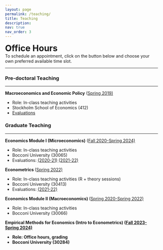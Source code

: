 ```yaml
---
layout: page
permalink: /teaching/
title: Teaching
description:
nav: true
nav_order: 3
---
```


<div class="caption" style="font-size:28px">
     <strong>Office Hours</strong>
</div>


<!-- Google Calendar Appointment Scheduling begin -->
<link href="https://calendar.google.com/calendar/scheduling-button-script.css" rel="stylesheet">
<script src="https://calendar.google.com/calendar/scheduling-button-script.js" async></script>
<script>
(function() {
  var target = document.currentScript;
  window.addEventListener('load', function() {
    calendar.schedulingButton.load({
      url: 'https://calendar.google.com/calendar/appointments/schedules/AcZssZ2DdnOojU8vhqxk_Wg0h7x1CdJv3iidXQqHzLcDp7rz7JsKXqZFl2DXdGZ_34nPmqP4jHX3Tich?gv=true',
      color: '#3F51B5',
      label: 'Book an appointment',
      target,
    });
    text-align: center;
  });
})();
</script>
<!-- end Google Calendar Appointment Scheduling -->
To schedule an appointment, click on the button below and choose your own preferred available time slot.

---


### Pre-doctoral Teaching
---

<strong>Macroeconomics and Economic Policy</strong> ([Spring 2019)](https://pcw.hhs.se/course/412)
- Role: In-class teaching activities
- Stockholm School of Economics (412)
- [Evaluations](https://jacopolunghi.github.io\assets\pdf\teaching\hhs\teacher_report_hhs.pdf)


### Graduate Teaching
---


<strong>Economics Module I (Microeconomics)</strong> ([Fall 2020-Spring 2024)](http://didattica.unibocconi.it/ts/tsn_anteprima.php?cod_ins=30065&anno=2021&ric_cdl=TR01&IdPag=6351)
- Role: In-class teaching activities
- Bocconi University (30065)
- Evaluations: [(2020-21)](https://jacopolunghi.github.io\assets\pdf\teaching\bocconi\2021-2022_30065_79335_4_ISem.pdf) [(2021-22)](https://jacopolunghi.github.io\assets\pdf\teaching\bocconi\2021-2022_30065_79335_4_ISem.pdf)


<strong>Econometrics </strong> ([Spring 2022)](https://didattica.unibocconi.it/ts/tsn_anteprima.php?cod_ins=30413&anno=2021&IdPag=6351)
- Role: In-class teaching activities (R + theory sessions)
- Bocconi University (30413)
- Evaluations: [(2021-22)](https://jacopolunghi.github.io\assets\pdf\teaching\bocconi\2021-2022_30413_79335_25_IISem.pdf)



<strong>Economics Module II (Macroeconomics) </strong> ([Spring 2020-Spring 2022)](https://didattica.unibocconi.it/ts/tsn_anteprima2006.php?IdPag=6067&anno=2015&cod_ins=30066)
- Role: In-class teaching activities
- Bocconi University (30066)

<strong>Empirical Methods for Economics (Intro to Econometrics)<strong> ([Fall 2023-Spring 2024)](https://didattica.unibocconi.eu/ts/tsn_anteprima.php?cod_ins=30284&anno=2023&IdPag=6936)
- Role: Office hours, grading
- Bocconi University (30284)
